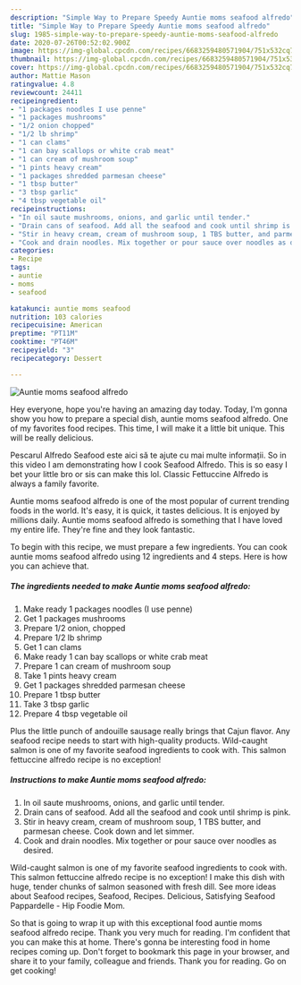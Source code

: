```yaml
---
description: "Simple Way to Prepare Speedy Auntie moms seafood alfredo"
title: "Simple Way to Prepare Speedy Auntie moms seafood alfredo"
slug: 1985-simple-way-to-prepare-speedy-auntie-moms-seafood-alfredo
date: 2020-07-26T00:52:02.900Z
image: https://img-global.cpcdn.com/recipes/6683259480571904/751x532cq70/auntie-moms-seafood-alfredo-recipe-main-photo.jpg
thumbnail: https://img-global.cpcdn.com/recipes/6683259480571904/751x532cq70/auntie-moms-seafood-alfredo-recipe-main-photo.jpg
cover: https://img-global.cpcdn.com/recipes/6683259480571904/751x532cq70/auntie-moms-seafood-alfredo-recipe-main-photo.jpg
author: Mattie Mason
ratingvalue: 4.8
reviewcount: 24411
recipeingredient:
- "1 packages noodles I use penne"
- "1 packages mushrooms"
- "1/2 onion chopped"
- "1/2 lb shrimp"
- "1 can clams"
- "1 can bay scallops or white crab meat"
- "1 can cream of mushroom soup"
- "1 pints heavy cream"
- "1 packages shredded parmesan cheese"
- "1 tbsp butter"
- "3 tbsp garlic"
- "4 tbsp vegetable oil"
recipeinstructions:
- "In oil saute mushrooms, onions, and garlic until tender."
- "Drain cans of seafood. Add all the seafood and cook until shrimp is pink."
- "Stir in heavy cream, cream of mushroom soup, 1 TBS butter, and parmesan cheese. Cook down and let simmer."
- "Cook and drain noodles. Mix together or pour sauce over noodles as desired."
categories:
- Recipe
tags:
- auntie
- moms
- seafood

katakunci: auntie moms seafood 
nutrition: 103 calories
recipecuisine: American
preptime: "PT11M"
cooktime: "PT46M"
recipeyield: "3"
recipecategory: Dessert

---
```



![Auntie moms seafood alfredo](https://img-global.cpcdn.com/recipes/6683259480571904/751x532cq70/auntie-moms-seafood-alfredo-recipe-main-photo.jpg)

Hey everyone, hope you're having an amazing day today. Today, I'm gonna show you how to prepare a special dish, auntie moms seafood alfredo. One of my favorites food recipes. This time, I will make it a little bit unique. This will be really delicious.

Pescarul Alfredo Seafood este aici să te ajute cu mai multe informații. So in this video I am demonstrating how I cook Seafood Alfredo. This is so easy I bet your little bro or sis can make this lol. Classic Fettuccine Alfredo is always a family favorite.

Auntie moms seafood alfredo is one of the most popular of current trending foods in the world. It's easy, it is quick, it tastes delicious. It is enjoyed by millions daily. Auntie moms seafood alfredo is something that I have loved my entire life. They're fine and they look fantastic.


To begin with this recipe, we must prepare a few ingredients. You can cook auntie moms seafood alfredo using 12 ingredients and 4 steps. Here is how you can achieve that.

<!--inarticleads1-->

##### The ingredients needed to make Auntie moms seafood alfredo:

1. Make ready 1 packages noodles (I use penne)
1. Get 1 packages mushrooms
1. Prepare 1/2 onion, chopped
1. Prepare 1/2 lb shrimp
1. Get 1 can clams
1. Make ready 1 can bay scallops or white crab meat
1. Prepare 1 can cream of mushroom soup
1. Take 1 pints heavy cream
1. Get 1 packages shredded parmesan cheese
1. Prepare 1 tbsp butter
1. Take 3 tbsp garlic
1. Prepare 4 tbsp vegetable oil


Plus the little punch of andouille sausage really brings that Cajun flavor. Any seafood recipe needs to start with high-quality products. Wild-caught salmon is one of my favorite seafood ingredients to cook with. This salmon fettuccine alfredo recipe is no exception! 

<!--inarticleads2-->

##### Instructions to make Auntie moms seafood alfredo:

1. In oil saute mushrooms, onions, and garlic until tender.
1. Drain cans of seafood. Add all the seafood and cook until shrimp is pink.
1. Stir in heavy cream, cream of mushroom soup, 1 TBS butter, and parmesan cheese. Cook down and let simmer.
1. Cook and drain noodles. Mix together or pour sauce over noodles as desired.


Wild-caught salmon is one of my favorite seafood ingredients to cook with. This salmon fettuccine alfredo recipe is no exception! I make this dish with huge, tender chunks of salmon seasoned with fresh dill. See more ideas about Seafood recipes, Seafood, Recipes. Delicious, Satisfying Seafood Pappardelle - Hip Foodie Mom. 

So that is going to wrap it up with this exceptional food auntie moms seafood alfredo recipe. Thank you very much for reading. I'm confident that you can make this at home. There's gonna be interesting food in home recipes coming up. Don't forget to bookmark this page in your browser, and share it to your family, colleague and friends. Thank you for reading. Go on get cooking!
